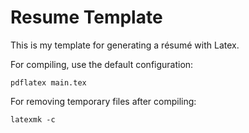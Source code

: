 # Resume Template

This is my template for generating a résumé with Latex.

For compiling, use the default configuration:

```
pdflatex main.tex
```

For removing temporary files after compiling:

```
latexmk -c
```
